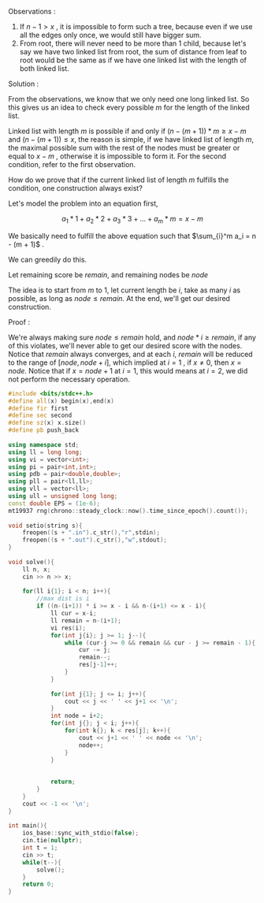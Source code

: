 
Observations : 

1. If $n-1 \gt x$ , it is impossible to form such a tree, because even if we use all the edges only once, we would still have bigger sum.
2. From root, there will never need to be more than $1$ child, because let's say we have two linked list from root, the sum of distance from leaf to root would be the same as if we have one linked list with the length of both linked list.

Solution :

From the observations, we know that we only need one long linked list. So this gives us an idea to check every possible $m$ for the length of the linked list.

Linked list with length $m$ is possible if and only if $(n-(m+1)) * m \geq x - m$ and $(n-(m+1)) \leq x$, the reason is simple, if we have linked list of length $m$, the maximal possible sum with the rest of the nodes must be greater or equal to $x-m$ , otherwise it is impossible to form it. For the second condition, refer to the first observation.

How do we prove that if the current linked list of length $m$ fulfills the condition, one construction always exist?

Let's model the problem into an equation first,

$$ a_1 * 1 + a_2 * 2 + a_3 * 3 + ... + a_m * m = x - m $$

We basically need to fulfill the above equation such that $\sum_{i}^m a_i = n - (m + 1)$ .

We can greedily do this.

Let remaining score be $remain$, and remaining nodes be $node$

The idea is to start from $m$ to $1$, let current length be $i$, take as many $i$ as possible, as long as $node \leq remain$.  At the end, we'll get our desired construction.

Proof :

We're always making sure $node \leq remain$ hold, and $node * i \geq remain$, if any of this violates, we'll never able to get our desired score with the nodes. Notice that $remain$ always converges, and at each $i$, $remain$ will be reduced to the range of $[node, node + i]$, which implied at $i = 1$ , if $x \neq 0$,  then $x = node$. Notice that if $x = node + 1$ at $i = 1$, this would means at $i = 2$, we did not perform the necessary operation. 

```cpp
#include <bits/stdc++.h>
#define all(x) begin(x),end(x)
#define fir first
#define sec second
#define sz(x) x.size()
#define pb push_back
 
using namespace std;
using ll = long long;
using vi = vector<int>;
using pi = pair<int,int>;
using pdb = pair<double,double>;
using pll = pair<ll,ll>;
using vll = vector<ll>;
using ull = unsigned long long;
const double EPS = (1e-6);
mt19937 rng(chrono::steady_clock::now().time_since_epoch().count());
 
void setio(string s){
    freopen((s + ".in").c_str(),"r",stdin);
    freopen((s + ".out").c_str(),"w",stdout);
}
 
void solve(){
    ll n, x;
    cin >> n >> x;
 
    for(ll i{1}; i < n; i++){
        //max dist is i
        if ((n-(i+1)) * i >= x - i && n-(i+1) <= x - i){
            ll cur = x-i;
            ll remain = n-(i+1);
            vi res(i);
            for(int j{i}; j >= 1; j--){
                while (cur-j >= 0 && remain && cur - j >= remain - 1){
                    cur -= j;
                    remain--;
                    res[j-1]++;
                }
            }
 
            for(int j{1}; j <= i; j++){
                cout << j << ' ' << j+1 << '\n'; 
            }
            int node = i+2;
            for(int j{}; j < i; j++){
                for(int k{}; k < res[j]; k++){
                    cout << j+1 << ' ' << node << '\n';
                    node++;
                }
            }
            
 
            return;
        }
    }
    cout << -1 << '\n';
}
 
int main(){
    ios_base::sync_with_stdio(false);
    cin.tie(nullptr);
    int t = 1;
    cin >> t;
    while(t--){
        solve();
    }
    return 0;
}
```